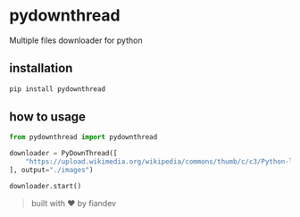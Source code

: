 # pydownthread
Multiple files downloader for python

## installation
```sh
pip install pydownthread
```

## how to usage
```python
from pydownthread import pydownthread

downloader = PyDownThread([
    "https://upload.wikimedia.org/wikipedia/commons/thumb/c/c3/Python-logo-notext.svg/242px-Python-logo-notext.svg.png",
], output="./images")

downloader.start()
```

> built with ♥️ by fiandev